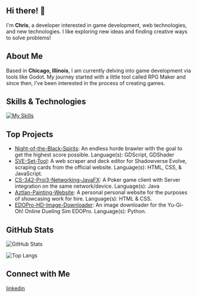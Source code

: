 ## Hi there! 👋

I'm **Chris**, a developer interested in game development, web technologies, and new technologies. I like exploring new ideas and finding creative ways to solve problems!

## About Me

Based in **Chicago, Illinois**, I am currently delving into game development via tools like Godot. My journey started with a little tool called RPG Maker and since then, I've been interested in the process of creating games.

## Skills & Technologies

[![My Skills](https://skillicons.dev/icons?i=linux,mint,arch,bash,windows,java,maven,c,cpp,py,html,css,js,p5js,github,git,vscode,vscodium,vim)](https://skillicons.dev)

## Top Projects

- [Night-of-the-Black-Spirits](https://github.com/c-bejar/Night-of-the-Black-Spirits): An endless horde brawler with the goal to get the highest score possible. Language(s): GDScript, GDShader
- [SVE-Set-Tool](https://github.com/c-bejar/SVE-Set-Tool): A web scraper and deck editor for Shadowverse Evolve, scraping cards from the official website. Language(s): HTML, CSS, & JavaScript.
- [CS-342-Proj3-Networking-JavaFX](https://github.com/c-bejar/CS-342-Proj3-Networking-JavaFX): A Poker game client with Server integration on the same network/device. Language(s): Java 
- [Aztlan-Painting-Website](https://github.com/c-bejar/Aztlan-Painting-Website): A personal personal website for the purposes of showcasing work for hire. Language(s): HTML & CSS.
- [EDOPro-HD-Image-Downloader](https://github.com/c-bejar/EDOPro-HD-Image-Downloader): An image downloader for the Yu-Gi-Oh! Online Dueling Sim EDOPro. Language(s): Python.

## GitHub Stats

![GitHub Stats](https://github-readme-stats.vercel.app/api?username=c-bejar&show_icons=true&theme=radical)

![Top Langs](https://github-readme-stats.vercel.app/api/top-langs/?username=c-bejar&layout=compact&theme=radical)

## Connect with Me

[linkedin](https://www.linkedin.com/in/c-bejar/)
